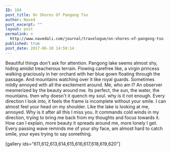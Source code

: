 ```yaml
---
ID: 184
post_title: On Shores Of Pangong Tso
author: Naved
post_excerpt: ""
layout: post
permalink: >
  http://www.navedali.com/journal/travelogue/on-shores-of-pangong-tso
published: true
post_date: 2017-06-10 14:59:14
---
```

Beautiful things don't ask for attention. Pangong lake seems almost shy, hiding amidst treacherous terrain. Flowing carefree like, a virgin princess walking graciously in her orchard with her blue gown floating through the passage. And mountains watching over it like royal guards. Sometimes mildly annoyed with all the excitement around.
Me, who am I? An observer mesmerized by the beauty around me. Its perfect, the sun, the water, the mountains. then why doesn't it quench my soul. why is it not enough. Every direction I look into, it feels the frame is incomplete without your smile. I can almost feel your head on my shoulder.
Like the lake is looking at me, annoyed. Why is it after all this I miss you. It commands cold winds in my direction, trying to bring me back from my thoughts and focus towards it.
How can I explain, more beauty it spreads around me, more lonely I get. Every passing wave reminds me of your shy face, am almost hard to catch smile, your eyes trying to say something.

[gallery ids="611,612,613,614,615,616,617,618,619,620"]